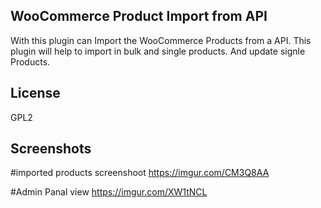 
## WooCommerce Product Import from API

With this plugin can Import the WooCommerce Products from a API.
This plugin will help to import in bulk and single products. And update signle Products.





## License

GPL2


## Screenshots

#imported products screenshoot
https://imgur.com/CM3Q8AA

#Admin Panal view
https://imgur.com/XW1tNCL